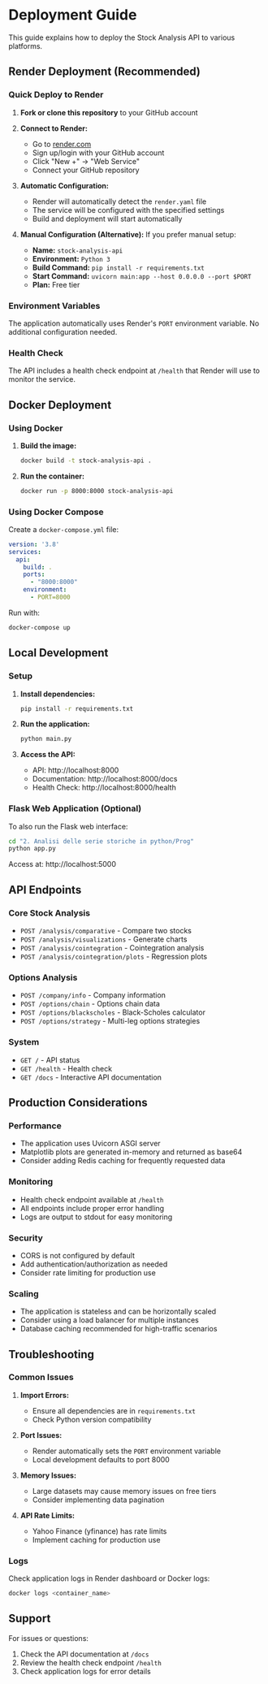# Deployment Guide

This guide explains how to deploy the Stock Analysis API to various platforms.

## Render Deployment (Recommended)

### Quick Deploy to Render

1. **Fork or clone this repository** to your GitHub account

2. **Connect to Render:**
   - Go to [render.com](https://render.com)
   - Sign up/login with your GitHub account
   - Click "New +" → "Web Service"
   - Connect your GitHub repository

3. **Automatic Configuration:**
   - Render will automatically detect the `render.yaml` file
   - The service will be configured with the specified settings
   - Build and deployment will start automatically

4. **Manual Configuration (Alternative):**
   If you prefer manual setup:
   - **Name:** `stock-analysis-api`
   - **Environment:** `Python 3`
   - **Build Command:** `pip install -r requirements.txt`
   - **Start Command:** `uvicorn main:app --host 0.0.0.0 --port $PORT`
   - **Plan:** Free tier

### Environment Variables

The application automatically uses Render's `PORT` environment variable. No additional configuration needed.

### Health Check

The API includes a health check endpoint at `/health` that Render will use to monitor the service.

## Docker Deployment

### Using Docker

1. **Build the image:**
   ```bash
   docker build -t stock-analysis-api .
   ```

2. **Run the container:**
   ```bash
   docker run -p 8000:8000 stock-analysis-api
   ```

### Using Docker Compose

Create a `docker-compose.yml` file:

```yaml
version: '3.8'
services:
  api:
    build: .
    ports:
      - "8000:8000"
    environment:
      - PORT=8000
```

Run with:
```bash
docker-compose up
```

## Local Development

### Setup

1. **Install dependencies:**
   ```bash
   pip install -r requirements.txt
   ```

2. **Run the application:**
   ```bash
   python main.py
   ```

3. **Access the API:**
   - API: http://localhost:8000
   - Documentation: http://localhost:8000/docs
   - Health Check: http://localhost:8000/health

### Flask Web Application (Optional)

To also run the Flask web interface:

```bash
cd "2. Analisi delle serie storiche in python/Prog"
python app.py
```

Access at: http://localhost:5000

## API Endpoints

### Core Stock Analysis
- `POST /analysis/comparative` - Compare two stocks
- `POST /analysis/visualizations` - Generate charts
- `POST /analysis/cointegration` - Cointegration analysis
- `POST /analysis/cointegration/plots` - Regression plots

### Options Analysis
- `POST /company/info` - Company information
- `POST /options/chain` - Options chain data
- `POST /options/blackscholes` - Black-Scholes calculator
- `POST /options/strategy` - Multi-leg options strategies

### System
- `GET /` - API status
- `GET /health` - Health check
- `GET /docs` - Interactive API documentation

## Production Considerations

### Performance
- The application uses Uvicorn ASGI server
- Matplotlib plots are generated in-memory and returned as base64
- Consider adding Redis caching for frequently requested data

### Monitoring
- Health check endpoint available at `/health`
- All endpoints include proper error handling
- Logs are output to stdout for easy monitoring

### Security
- CORS is not configured by default
- Add authentication/authorization as needed
- Consider rate limiting for production use

### Scaling
- The application is stateless and can be horizontally scaled
- Consider using a load balancer for multiple instances
- Database caching recommended for high-traffic scenarios

## Troubleshooting

### Common Issues

1. **Import Errors:**
   - Ensure all dependencies are in `requirements.txt`
   - Check Python version compatibility

2. **Port Issues:**
   - Render automatically sets the `PORT` environment variable
   - Local development defaults to port 8000

3. **Memory Issues:**
   - Large datasets may cause memory issues on free tiers
   - Consider implementing data pagination

4. **API Rate Limits:**
   - Yahoo Finance (yfinance) has rate limits
   - Implement caching for production use

### Logs

Check application logs in Render dashboard or Docker logs:
```bash
docker logs <container_name>
```

## Support

For issues or questions:
1. Check the API documentation at `/docs`
2. Review the health check endpoint `/health`
3. Check application logs for error details 